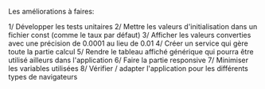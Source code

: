 Les améliorations à faires:

1/ Développer les tests unitaires
2/ Mettre les valeurs d'initialisation dans un fichier const (comme le taux par défaut)
3/ Afficher les valeurs converties avec une précision de 0.0001 au lieu de 0.01
4/ Créer un service qui gère toute la partie calcul
5/ Rendre le tableau affiché générique qui pourra être utilisé ailleurs dans l'application
6/ Faire la partie responsive
7/ Minimiser les variables utilisées
8/ Vérifier / adapter l'application pour les différents types de navigateurs
